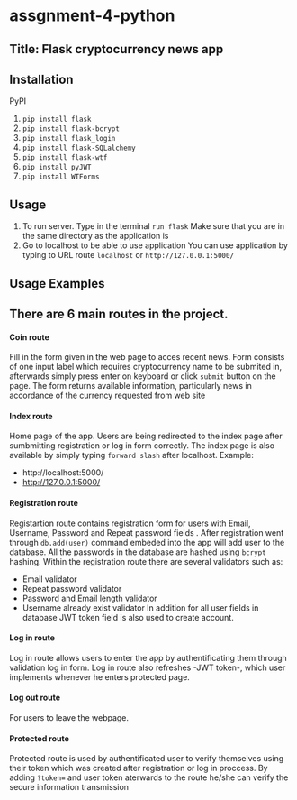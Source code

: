 # assgnment-4-python

## Title: Flask cryptocurrency news app

## Installation
PyPI
1. ```pip install flask``` 
2. ```pip install flask-bcrypt``` 
3. ```pip install flask_login``` 
4. ```pip install flask-SQLalchemy```
5. ```pip install flask-wtf```
6. ```pip install pyJWT``` 
7. ```pip install WTForms``` 

## Usage 
1. To run server. Type in the terminal
```run flask```
Make sure that you are in the same directory as the application is
1. Go to localhost to be able to use application
You can use application by typing to URL route ```localhost``` or ```http://127.0.0.1:5000/```


## Usage Examples 
## There are 6 main routes in the project.

#### Coin route
Fill in the form given in the web page to acces recent news. Form consists of one input label which requires cryptocurrency name to be submited in, afterwards simply press enter on keyboard or click ```submit``` button on the page. The form returns available information, particularly news in accordance of the currency requested from web site 

#### Index route
Home page of the app. Users are being redirected to the index page after sumbmitting registration or log in form correctly. The index page is also available by simply typing 
```forward slash``` after localhost. 
Example:
* http://localhost:5000/
* http://127.0.0.1:5000/

#### Registration route 
Registartion route contains registration form for users with Email, Username, Password and Repeat password fields . After registration went through ```db.add(user)``` command embeded into the app will add user to the database. All the passwords in the database are hashed using ```bcrypt``` hashing. 
Within the registration route there are several validators such as:
* Email validator
* Repeat password validator
* Password and Email length validator
* Username already exist validator
In addition for all user fields in database JWT token field is also used to create account.

#### Log in route
Log in route allows users to enter the app by authentificating them through validation log in form. Log in route also refreshes -JWT token-, which user implements whenever he enters protected page.

#### Log out route
For users to leave the webpage.

#### Protected route
Protected route is used by authentificated user to verify themselves using their token which was created after registration or log in proccess. By adding ```?token=``` and user token aterwards to the route he/she can verify the secure information transmission



